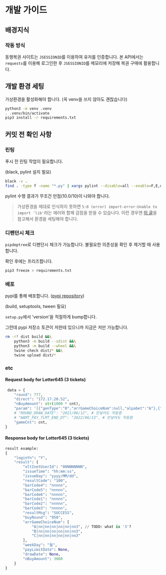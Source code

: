 # 개발 가이드

## 배경지식

### 작동 방식

동행복권 사이트는 `JSESSIONID`를 이용하여 유저를 인증합니다. 본 API에서는 `requests`를 이용해 로그인한 후 `JSESSIONID`를 메모리에 저장해 복권 구매에 활용합니다.

## 개발 환경 세팅

가상환경을 활성화해야 합니다. (꼭 venv을 쓰지 않아도 괜찮습니다)

```sh
python3 -m venv .venv
. .venv/bin/activate
pip3 install -r requirements.txt
```

## 커밋 전 확인 사항

### 린팅

푸시 전 린팅 작업이 필요합니다.

(black, pylint 설치 필요)

```sh
black -v .
find . -type f -name "*.py" | xargs pylint --disable=all --enable=F,E,unreachable,duplicate-key,unnecessary-semicolon,global-variable-not-assigned,unused-variable,binary-op-exception,bad-format-string,anomalous-backslash-in-string,bad-open-mode --disable=E0402 --msg-template='{line}:{column} ({category}) {symbol}:{msg}' --reports=n --output-format=text
```

pylint 수행 결과가 무조건 만점(10.0/10)이 나와야 합니다.

> 가상환경을 제대로 인식하지 못하면 `5:0 (error) import-error:Unable to import 'lib'`라는 에러와 함께 감점을 받을 수 있습니다. 이런 경우엔 [이 글](https://stackoverflow.com/a/53908601/8556340)을 참고해서 환경을 세팅해야 합니다.

### 디펜던시 체크

`pipdeptree`로 디펜던시 체크가 가능합니다. 불필요한 의존성을 확인 후 제거할 때 사용합니다.

확인 후에는 프리즈합니다.

```sh
pip3 freeze > requirements.txt
```

### 배포

pypi를 통해 배포합니다. ([pypi repository](https://pypi.org/project/dhapi/1.0.11/))

(build, setuptools, tween 필요)

`setup.py`에서 'version'을 적절하게 bump합니다.

그런데 pypi 저장소 토큰이 저한테 있으니까 지금은 저만 가능합니다.

```sh
rm -rf dist build &&\
    python3 -m build --sdist &&\
    python3 -m build --wheel &&\
    twine check dist/* &&\
    twine upload dist/*
```

### etc

#### Request body for Lotter645 (3 tickets)

```python
 data = {
    "round": 777,
    "direct": "172.17.20.52",
    "nBuyAmount": str(1000 * cnt),
    "param": '[{"genType":"0","arrGameChoiceNum":null,"alpabet":"A"},{"genType":"0","arrGameChoiceNum":null,"alpabet":"B"},{"genType":"0","arrGameChoiceNum":null,"alpabet":"C"}]',
    # "ROUND_DRAW_DATE": "2021/06/12", # 안넣어도 작동함
    # "WAMT_PAY_TLMT_END_DT": "2022/06/13", # 안넣어도 작동함
    "gameCnt": cnt,
}
```

#### Response body for Lotter645 (3 tickets)

```python
result example:
{
    "loginYn": "Y",
    "result": {
        "oltInetUserId": "00NNNNNNN",
        "issueTime": "hh:mm:ss",
        "issueDay": "yyyy/MM/dd",
        "resultCode": "100",
        "barCode4": "nnnnn",
        "barCode5": "nnnnn",
        "barCode6": "nnnnn",
        "barCode1": "nnnnn",
        "barCode2": "nnnnn",
        "barCode3": "nnnnn",
        "resultMsg": "SUCCESS",
        "buyRound": "950",
        "arrGameChoiceNum": [
            "A|nn|nn|nn|nn|nn|nn3", // TODO: what is '3'?
            "B|nn|nn|nn|nn|nn|nn3",
            "C|nn|nn|nn|nn|nn|nn3"
        ],
        "weekDay": "월",
        "payLimitDate": None,
        "drawDate": None,
        "nBuyAmount": 3000
    }
}
```
